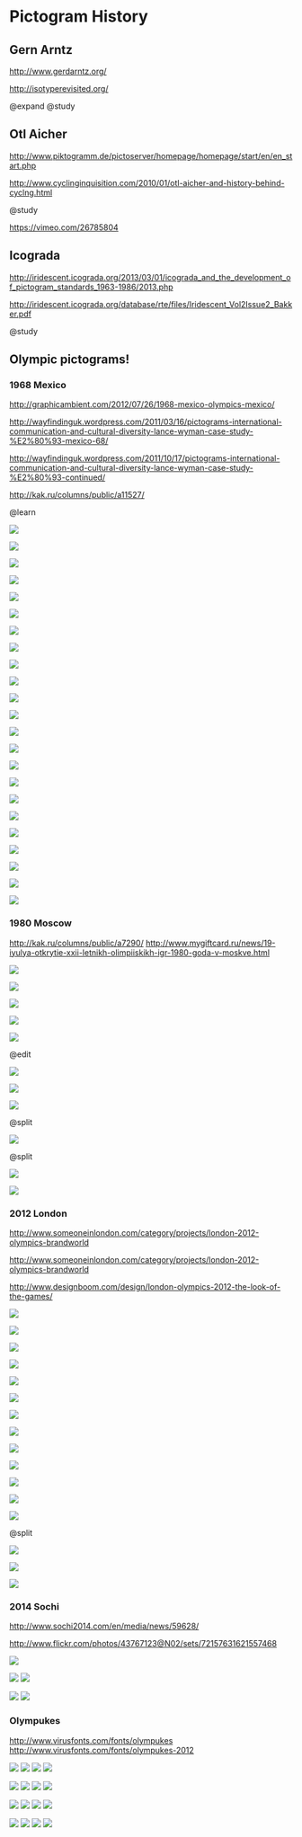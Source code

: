 # Pictogram History


## Gern Arntz

http://www.gerdarntz.org/

http://isotyperevisited.org/

@expand
@study


## Otl Aicher

http://www.piktogramm.de/pictoserver/homepage/homepage/start/en/en_start.php

http://www.cyclinginquisition.com/2010/01/otl-aicher-and-history-behind-cyclng.html

@study


https://vimeo.com/26785804


## Icograda

http://iridescent.icograda.org/2013/03/01/icograda_and_the_development_of_pictogram_standards_1963-1986/2013.php

http://iridescent.icograda.org/database/rte/files/Iridescent_Vol2Issue2_Bakker.pdf

@study


## Olympic pictograms!


### 1968 Mexico

http://graphicambient.com/2012/07/26/1968-mexico-olympics-mexico/

http://wayfindinguk.wordpress.com/2011/03/16/pictograms-international-communication-and-cultural-diversity-lance-wyman-case-study-%E2%80%93-mexico-68/

http://wayfindinguk.wordpress.com/2011/10/17/pictograms-international-communication-and-cultural-diversity-lance-wyman-case-study-%E2%80%93-continued/

http://kak.ru/columns/public/a11527/

@learn


![](http://graphicambient.com/wp-content/uploads/2012/07/mexico-68-olympics-logo.jpg)


![](http://graphicambient.com/wp-content/uploads/2012/07/mexico-68-olympics-03.jpg)


![](http://graphicambient.com/wp-content/uploads/2012/07/mexico-68-olympics-04.jpg)


![](http://graphicambient.com/wp-content/uploads/2012/07/mexico-68-olympics-06.jpg)


![](http://graphicambient.com/wp-content/uploads/2012/07/mexico-68-olympics-07.jpg)


![](http://graphicambient.com/wp-content/uploads/2012/07/mexico-68-olympics-11.jpg)


![](http://graphicambient.com/wp-content/uploads/2012/07/mexico-68-olympics-12.jpg)


![](http://graphicambient.com/wp-content/uploads/2012/07/mexico-68-olympics-13.jpg)


![](http://graphicambient.com/wp-content/uploads/2012/07/mexico-68-olympics-15.jpg)


![](http://graphicambient.com/wp-content/uploads/2012/07/mexico-68-olympics-18.jpg)


![](http://graphicambient.com/wp-content/uploads/2012/07/mexico-68-olympics-19.jpg)


![](http://graphicambient.com/wp-content/uploads/2012/07/mexico-68-olympics-20.jpg)


![](http://graphicambient.com/wp-content/uploads/2012/07/mexico-68-olympics-23.jpg)


![](http://graphicambient.com/wp-content/uploads/2012/07/mexico-68-olympics-24.jpg)


![](http://graphicambient.com/wp-content/uploads/2012/07/mexico-68-olympics-25.jpg)


![](http://graphicambient.com/wp-content/uploads/2012/07/mexico-68-olympics-27.jpg)


![](http://graphicambient.com/wp-content/uploads/2012/07/mexico-68-olympics-29.jpg)


![](http://graphicambient.com/wp-content/uploads/2012/07/mexico-68-olympics-30.jpg)


![](http://graphicambient.com/wp-content/uploads/2012/07/mexico-68-olympics-31.jpg)


![](http://graphicambient.com/wp-content/uploads/2012/07/mexico-68-olympics-32.jpg)


![](http://graphicambient.com/wp-content/uploads/2012/07/mexico-68-olympics-33.jpg)


![](http://graphicambient.com/wp-content/uploads/2012/07/mexico-68-olympics-35.jpg)


![](http://graphicambient.com/wp-content/uploads/2012/07/mexico-68-olympics-36.jpg)


### 1980 Moscow

http://kak.ru/columns/public/a7290/
http://www.mygiftcard.ru/news/19-iyulya-otkrytie-xxii-letnikh-olimpiiskikh-igr-1980-goda-v-moskve.html


![](http://www.mygiftcard.ru/sites/default/files/uploadfiles/19_iyulya_olimpiada_80.jpg)


![](http://kak.ru/vimg/article/7739362d7b5d481eca1f08025074f16c.gif)


![](http://kak.ru/vimg/article/29405b706e6761ef63384ecf46163f4f.gif)


![](http://igrushka.kz/vip103/mishka_m.jpg)


![](http://kak.ru/vimg/article/2dc34bcad43e0ef8e799a69c9e0c8550.gif)

@edit


![](http://kak.ru/vimg/article/1a0eceeed986ece5ae4f5b62d595f1c0.gif)


![](http://kak.ru/vimg/article/39bc7cb2d7a6d18fb9b61a1099258d55.gif)


![](http://kak.ru/vimg/article/50a16f84f78188ccb7e4e8ff09b0f456.gif)

@split


![](http://kak.ru/vimg/article/524cedffdf45b219398186aad7041185.gif)

@split


![](http://kak.ru/vimg/article/bdc229b27a57ce13c0468b83eebe316b.gif)


![](http://kak.ru/vimg/article/9c45504ec80bbad3a11931eb65030eee.gif)


### 2012 London

http://www.someoneinlondon.com/category/projects/london-2012-olympics-brandworld

http://www.someoneinlondon.com/category/projects/london-2012-olympics-brandworld

http://www.designboom.com/design/london-olympics-2012-the-look-of-the-games/


![](http://www.designboom.com/weblog/images/images_2/andy/london_olympics_2012/logoex2.jpg)


![](http://www.designboom.com/weblog/images/images_2/andy/london_olympics_2012/london2012_logo_shard_lines.jpg)


![](http://www.designboom.com/weblog/images/images_2/andy/london_olympics_2012/london_olympics_look_04.jpg)


![](http://www.designboom.com/cms/images/-andy/lon1.gif)


![](http://www.designboom.com/cms/images/-andy/lon2.gif)


![](http://www.designboom.com/cms/images/-andy/ol1.jpg)


![](http://www.designboom.com/cms/images/-andy/ol2.jpg)


![](http://www.designboom.com/cms/images/-andy/ol3.jpg)


![](http://www.designboom.com/cms/images/-andy/ol.jpg)


![](http://www.someoneinlondon.com/wp-content/files_mf/c2012940x415copy.jpg?5021?0.7458723955787718)


![](http://www.designboom.com/weblog/images/images_2/andy/london_olympics_2012/london_olympics_look_08.jpg)


![](http://www.designboom.com/weblog/images/images_2/andy/london_olympics_2012/london_olympics_look_06.jpg)


![](http://www.designboom.com/weblog/images/images_2/andy/london_olympics_2012/london_olympics_look_09.jpg)

@split


![](http://www.designboom.com/weblog/images/images_2/andy/london_olympics_2012/london_olympics_look_11.jpg)


![](http://www.designboom.com/weblog/images/images_2/andy/london_olympics_2012/london_olympics_look_12.jpg)


![](http://www.designboom.com/weblog/images/images_2/andy/london_olympics_2012/london_olympics_look_50.jpg)


### 2014 Sochi

http://www.sochi2014.com/en/media/news/59628/

http://www.flickr.com/photos/43767123@N02/sets/72157631621557468


![](http://farm9.staticflickr.com/8320/8023395361_b55a64c2a9_o.jpg)


![](http://farm9.staticflickr.com/8032/8023799850_8a7de257fb_o.jpg)
![](http://farm9.staticflickr.com/8456/8023801305_7bd2b2c245_o.jpg)


![](http://farm9.staticflickr.com/8172/8023801427_6a833c393f_o.jpg)
![](http://farm9.staticflickr.com/8451/8023801691_59d4d02942_o.jpg)


### Olympukes

http://www.virusfonts.com/fonts/olympukes
http://www.virusfonts.com/fonts/olympukes-2012


![](./images/oly1.png)
![](./images/oly2.png)
![](./images/oly3.png)
![](./images/oly4.png)


![](./images/oly5.png)
![](./images/oly6.png)
![](./images/oly7.png)
![](./images/oly8.png)


![](./images/oly9.png)
![](./images/oly10.png)
![](./images/oly11.png)
![](./images/oly12.png)


![](./images/oly14.png)
![](./images/oly15.png)
![](./images/oly16.png)
![](./images/oly17.png)